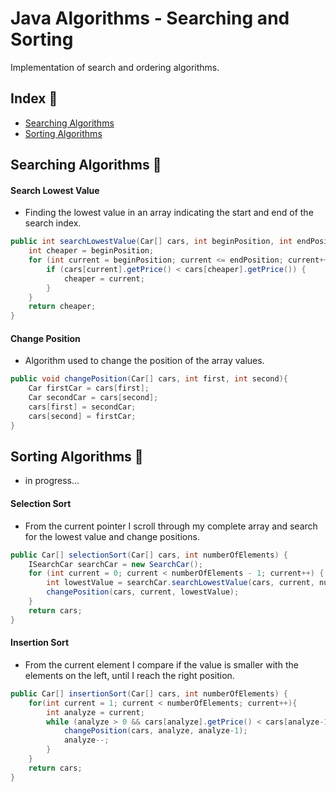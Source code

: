 # Java Algorithms - Searching and Sorting

Implementation of search and ordering algorithms.

## Index :pushpin:

- [Searching Algorithms](#searching)
- [Sorting Algorithms](#sorting)

## Searching Algorithms <a name="searching"></a>:mag_right:

#### Search Lowest Value

- Finding the lowest value in an array indicating the start and end of the search index.

```java
public int searchLowestValue(Car[] cars, int beginPosition, int endPosition) {
    int cheaper = beginPosition;
    for (int current = beginPosition; current <= endPosition; current++) {
        if (cars[current].getPrice() < cars[cheaper].getPrice()) {
            cheaper = current;
        }
    }
    return cheaper;
}
```

#### Change Position

- Algorithm used to change the position of the array values.

```java
public void changePosition(Car[] cars, int first, int second){
    Car firstCar = cars[first];
    Car secondCar = cars[second];
    cars[first] = secondCar;
    cars[second] = firstCar;
}
```

## Sorting Algorithms <a name="sorting"></a>:1234:

- in progress...

#### Selection Sort

- From the current pointer I scroll through my complete array and search for the lowest value and change positions.

```java
public Car[] selectionSort(Car[] cars, int numberOfElements) {
    ISearchCar searchCar = new SearchCar();
    for (int current = 0; current < numberOfElements - 1; current++) {
        int lowestValue = searchCar.searchLowestValue(cars, current, numberOfElements - 1);
        changePosition(cars, current, lowestValue);
    }
    return cars;
}
```

#### Insertion Sort

- From the current element I compare if the value is smaller with the elements on the left, until I reach the right position.

```java
public Car[] insertionSort(Car[] cars, int numberOfElements) {
    for(int current = 1; current < numberOfElements; current++){
        int analyze = current;
        while (analyze > 0 && cars[analyze].getPrice() < cars[analyze-1].getPrice()){
            changePosition(cars, analyze, analyze-1);
            analyze--;
        }
    }
    return cars;
}
```
